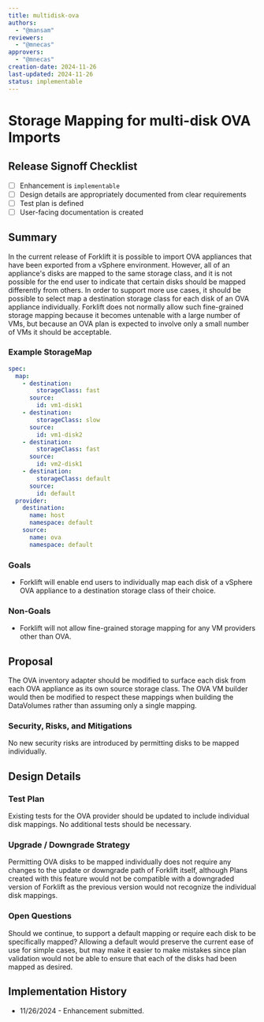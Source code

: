 ```yaml
---
title: multidisk-ova
authors:
  - "@mansam"
reviewers:
  - "@mnecas"
approvers:
  - "@mnecas"
creation-date: 2024-11-26
last-updated: 2024-11-26
status: implementable
---
```


# Storage Mapping for multi-disk OVA Imports

## Release Signoff Checklist

- [ ] Enhancement is `implementable`
- [ ] Design details are appropriately documented from clear requirements
- [ ] Test plan is defined
- [ ] User-facing documentation is created

## Summary

In the current release of Forklift it is possible to import OVA appliances
that have been exported from a vSphere environment.  However, all of
an appliance's disks are mapped to the same storage class, and it is
not possible for the end user to indicate that certain disks should be
mapped differently from others. In order to support more use cases, it
should be possible to select map a destination storage class for each
disk of an OVA appliance individually. Forklift does not normally allow
such fine-grained storage mapping because it becomes untenable with a
large number of VMs, but because an OVA plan is expected to involve only
a small number of VMs it should be acceptable.

### Example StorageMap

```yaml
spec:
  map:
    - destination:
        storageClass: fast
      source:
        id: vm1-disk1
    - destination:
        storageClass: slow
      source:
        id: vm1-disk2
    - destination:
        storageClass: fast
      source:
        id: vm2-disk1
    - destination:
        storageClass: default
      source:
        id: default
  provider:
    destination:
      name: host
      namespace: default
    source:
      name: ova
      namespace: default
```

### Goals

* Forklift will enable end users to individually map each disk of a
  vSphere OVA appliance to a destination storage class of their choice.

### Non-Goals

* Forklift will not allow fine-grained storage mapping for any VM
  providers other than OVA.

## Proposal

The OVA inventory adapter should be modified to surface each disk from
each OVA appliance as its own source storage class. The OVA VM builder
would then be modified to respect these mappings when building the
DataVolumes rather than assuming only a single mapping.

### Security, Risks, and Mitigations

No new security risks are introduced by permitting disks to be mapped
individually.

## Design Details

### Test Plan

Existing tests for the OVA provider should be updated to include
individual disk mappings. No additional tests should be necessary.

### Upgrade / Downgrade Strategy

Permitting OVA disks to be mapped individually does not require any
changes to the update or downgrade path of Forklift itself, although
Plans created with this feature would not be compatible with a downgraded
version of Forklift as the previous version would not recognize the individual
disk mappings.

### Open Questions

Should we continue, to support a default mapping or require each disk to
be specifically mapped?  Allowing a default would preserve the current
ease of use for simple cases, but may make it easier to make mistakes
since plan validation would not be able to ensure that each of the disks
had been mapped as desired.

## Implementation History

* 11/26/2024 - Enhancement submitted.

